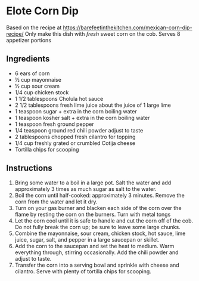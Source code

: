 # Elote Corn Dip

Based on the recipe at https://barefeetinthekitchen.com/mexican-corn-dip-recipe/
Only make this dish with *fresh* sweet corn on the cob.
Serves 8 appetizer portions

## Ingredients

* 6 ears of corn
* ½ cup mayonnaise
* ½ cup sour cream
* 1/4 cup chicken stock
* 1 1/2 tablespoons Cholula hot sauce
* 2 1/2 tablespoons fresh lime juice about the juice of 1 large lime
* 1 teaspoon sugar + extra in the corn boiling water
* 1 teaspoon kosher salt + extra in the corn boiling water
* 1 teaspoon fresh ground pepper
* 1/4 teaspoon ground red chili powder adjust to taste
* 2 tablespoons chopped fresh cilantro for topping
* 1/4 cup freshly grated or crumbled Cotija cheese
* Tortilla chips for scooping

## Instructions

1.  Bring some water to a boil in a large pot.  Salt the water and add approximately 3 times as much sugar as salt to the water.
2.  Boil the corn until half-cooked: approximately 3 minutes.  Remove the corn from the water and let it dry.
3.  Turn on your gas burner and blacken each side of the corn over the flame by resting the corn on the burners.  Turn with metal tongs
4.  Let the corn cool until it is safe to handle and cut the corn off of the cob.  Do not fully break the corn up; be sure to leave some large chunks.
5.  Combine the mayonnaise, sour cream, chicken stock, hot sauce, lime juice, sugar, salt, and pepper in a large saucepan or skillet.
6. Add the corn to the saucepan and set the heat to medium. Warm everything through, stirring occasionally. Add the chili powder and adjust to taste.
7. Transfer the corn into a serving bowl and sprinkle with cheese and cilantro. Serve with plenty of tortilla chips for scooping.
